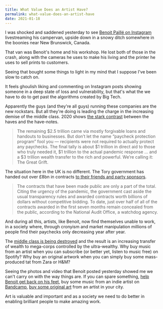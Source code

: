 ```yaml
---
title: What Value Does an Artist Have?
permalink: what-value-does-an-artist-have
date: 2021-01-18
---
```


I was shocked and saddened yesterday to see [Benoit Paillé on Instagram](https://www.instagram.com/benoit_paille/) livestreaming his campervan, upside down in a snowy ditch somewhere in the boonies near New Brunswick, Canada.

That van was Benoit's home and his workshop. He lost both of those in the crash, along with the cameras he uses to make his living and the printer he uses to sell prints to customers.

Seeing that bought some things to light in my mind that I suppose I've been slow to catch on.

It feels ghoulish liking and commenting on Instagram posts showing someone in a deep state of loss and vulnerability, but that's what the we have to do to get past the algorithms created by Big Tech.

Apparently the guys (and they're all guys) running these companies are the new rockstars. But all they're doing is leading the charge in the increasing demise of the middle class. 2020 shows [the stark contrast](https://www.profgalloway.com/the-great-grift) between the haves and the have-notes.

> The remaining $2.5 trillion came via mostly forgivable loans and handouts to businesses. But don’t let the name “paycheck protection program” fool you — recipients were not required to actually protect any paychecks. The final tally is about $1 trillion in direct aid to those who truly needed it, $1 trillion to the actual pandemic response … and a $3 trillion wealth transfer to the rich and powerful. We’re calling it: The Great Grift. 

The situation here in the UK is no different. The Tory government has handed out over £8bn in contracts [to their friends and party sponsors](https://www.nytimes.com/interactive/2020/12/17/world/europe/britain-covid-contracts.html). 

> The contracts that have been made public are only a part of the total. Citing the urgency of the pandemic, the government cast aside the usual transparency rules and awarded contracts worth billions of dollars without competitive bidding. To date, just over half of all of the contracts awarded in the first seven months remain concealed from the public, according to the National Audit Office, a watchdog agency.

And during all this, artists, like Benoit, now find themselves unable to work, in a society where, through cronyism and market manipulation millions of people find their paychecks only decreasing year after year.

The [middle class is being destroyed](https://www.theatlantic.com/ideas/archive/2020/02/how-mckinsey-destroyed-middle-class/605878/) and the result is an increasing transfer of wealth to mega-corps controlled by the ultra-wealthy. Why buy music from an artist when you can subscribe (or better yet, listen to music free) on Spotify? Why buy an original artwork when you can simply buy some mass-produced tat from Zara or H&M?

Seeing the photos and video that Benoit posted yesterday showed me we can't carry on with the way things are. If you can spare something, [help Benoit get back on his feet](https://www.gofundme.com/f/aidez-benoit-paill-travers-sa-tragdie), buy some music from an indie artist on [Bandcamp](https://bandcamp.com/), [buy some original art](https://www.artfinder.com/#/) from an artist in your city.

Art is valuable and important and as a society we need to do better in enabling brilliant people to make amazing work.